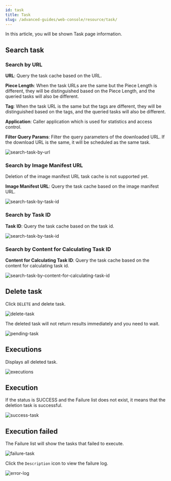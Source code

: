 ```yaml
---
id: task
title: Task
slug: /advanced-guides/web-console/resource/task/
---
```


In this article, you will be shown Task page information.

## Search task

### Search by URL

**URL**: Query the task cache based on the URL.

**Piece Length**: When the task URLs are the same but the Piece Length is different,
they will be distinguished based on the Piece Length, and the queried tasks will also be different.

**Tag**: When the task URL is the same but the tags are different,
they will be distinguished based on the tags, and the queried tasks will also be different.

**Application**: Caller application which is used for statistics and access control.

**Filter Query Params**: Filter the query parameters of the downloaded URL.
If the download URL is the same, it will be scheduled as the same task.

![search-task-by-url](../../../resource/advanced-guides/task/search-task-by-url.png)

### Search by Image Manifest URL

Deletion of the image manifest URL task cache is not supported yet.

**Image Manifest URL**: Query the task cache based on the image manifest URL.

![search-task-by-task-id](../../../resource/advanced-guides/task/search-task-by-image-manifest-url.png)

### Search by Task ID

**Task ID**: Query the task cache based on the task id.

![search-task-by-task-id](../../../resource/advanced-guides/task/search-task-by-task-id.png)

### Search by Content for Calculating Task ID

**Content for Calculating Task ID**: Query the task cache based on the content for calculating task id.

![search-task-by-content-for-calculating-task-id](../../../resource/advanced-guides/task/search-by-content-for-calculating-task-id.png)

## Delete task

Click `DELETE` and delete task.

![delete-task](../../../resource/advanced-guides/task/delete-task.png)

The deleted task will not return results immediately and you need to wait.

![pending-task](../../../resource/advanced-guides/task/pending-task.png)

## Executions

Displays all deleted task.

![executions](../../../resource/advanced-guides/task/executions.png)

## Execution

If the status is SUCCESS and the Failure list does not exist, it means that the deletion task is successful.

![success-task](../../../resource/advanced-guides/task/success-task.png)

## Execution failed

The Failure list will show the tasks that failed to execute.

![failure-task](../../../resource/advanced-guides/task/failure-task.png)

Click the `Description` icon to view the failure log.

![error-log](../../../resource/advanced-guides/task/error-log.png)
